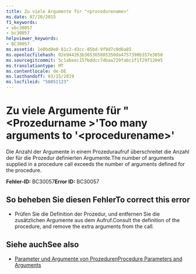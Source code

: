 ```yaml
---
title: Zu viele Argumente für "<procedurename>"
ms.date: 07/20/2015
f1_keywords:
- vbc30057
- bc30057
helpviewer_keywords:
- BC30057
ms.assetid: 1e0bd0e0-81c2-43cc-85bd-9f9d7c0d6a85
ms.openlocfilehash: 02e944263b365365885350da4757390b357e3050
ms.sourcegitcommit: 5c1abeec15fbddcc7dbaa729fabc1f1f29f12045
ms.translationtype: MT
ms.contentlocale: de-DE
ms.lasthandoff: 03/15/2019
ms.locfileid: "58051123"
---
```

# <a name="too-many-arguments-to-procedurename"></a><span data-ttu-id="52a43-102">Zu viele Argumente für "\<Prozedurname >'</span><span class="sxs-lookup"><span data-stu-id="52a43-102">Too many arguments to '\<procedurename>'</span></span>
<span data-ttu-id="52a43-103">Die Anzahl der Argumente in einem Prozeduraufruf überschreitet die Anzahl der für die Prozedur definierten Argumente.</span><span class="sxs-lookup"><span data-stu-id="52a43-103">The number of arguments supplied in a procedure call exceeds the number of arguments defined for the procedure.</span></span>  
  
 <span data-ttu-id="52a43-104">**Fehler-ID:** BC30057</span><span class="sxs-lookup"><span data-stu-id="52a43-104">**Error ID:** BC30057</span></span>  
  
## <a name="to-correct-this-error"></a><span data-ttu-id="52a43-105">So beheben Sie diesen Fehler</span><span class="sxs-lookup"><span data-stu-id="52a43-105">To correct this error</span></span>  
  
-   <span data-ttu-id="52a43-106">Prüfen Sie die Definition der Prozedur, und entfernen Sie die zusätzlichen Argumente aus dem Aufruf.</span><span class="sxs-lookup"><span data-stu-id="52a43-106">Consult the definition of the procedure, and remove the extra arguments from the call.</span></span>  
  
## <a name="see-also"></a><span data-ttu-id="52a43-107">Siehe auch</span><span class="sxs-lookup"><span data-stu-id="52a43-107">See also</span></span>

- [<span data-ttu-id="52a43-108">Parameter und Argumente von Prozeduren</span><span class="sxs-lookup"><span data-stu-id="52a43-108">Procedure Parameters and Arguments</span></span>](../../visual-basic/programming-guide/language-features/procedures/procedure-parameters-and-arguments.md)
